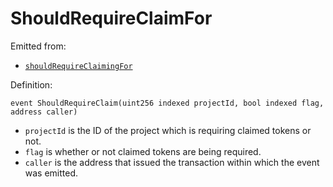 # ShouldRequireClaimFor

Emitted from:

* [`shouldRequireClaimingFor`](../write/shouldrequireclaimingfor.md)

Definition:

```solidity
event ShouldRequireClaim(uint256 indexed projectId, bool indexed flag, address caller)
```

* `projectId` is the ID of the project which is requiring claimed tokens or not.
* `flag` is whether or not claimed tokens are being required.
* `caller` is the address that issued the transaction within which the event was emitted.
